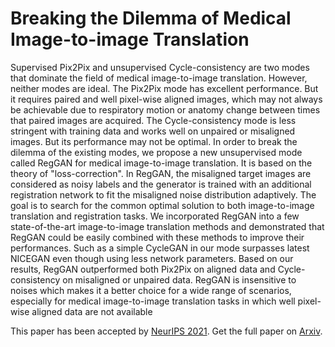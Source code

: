 # Breaking the Dilemma of Medical Image-to-image Translation

Supervised Pix2Pix and unsupervised Cycle-consistency are two modes that dominate the field of medical image-to-image translation. However, neither modes
are ideal. The Pix2Pix mode has excellent performance. But it requires paired
and well pixel-wise aligned images, which may not always be achievable due
to respiratory motion or anatomy change between times that paired images are
acquired. The Cycle-consistency mode is less stringent with training data and
works well on unpaired or misaligned images. But its performance may not be
optimal. In order to break the dilemma of the existing modes, we propose a new
unsupervised mode called RegGAN for medical image-to-image translation. It
is based on the theory of "loss-correction". In RegGAN, the misaligned target
images are considered as noisy labels and the generator is trained with an additional registration network to fit the misaligned noise distribution adaptively. The
goal is to search for the common optimal solution to both image-to-image translation and registration tasks. We incorporated RegGAN into a few state-of-the-art
image-to-image translation methods and demonstrated that RegGAN could be
easily combined with these methods to improve their performances. Such as a
simple CycleGAN in our mode surpasses latest NICEGAN even though using less
network parameters. Based on our results, RegGAN outperformed both Pix2Pix on
aligned data and Cycle-consistency on misaligned or unpaired data. RegGAN is
insensitive to noises which makes it a better choice for a wide range of scenarios,
especially for medical image-to-image translation tasks in which well pixel-wise
aligned data are not available

This paper has been accepted by [NeurIPS 2021](https://openreview.net/forum?id=C0GmZH2RnVR&referrer=%5BAuthor%20Console%5D(%2Fgroup%3Fid%3DNeurIPS.cc%2F2021%2FConference%2FAuthors%23your-submissions)).
Get the full paper on [Arxiv](https://arxiv.org/pdf/2110.06465.pdf).


